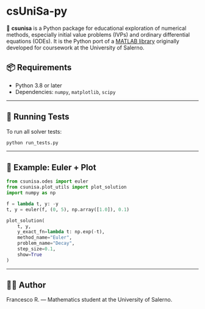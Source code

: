 # csUniSa-py

📘 **csunisa** is a Python package for educational exploration of numerical methods, especially initial value problems (IVPs) and ordinary differential equations (ODEs). It is the Python port of a [MATLAB library](https://github.com/rumix-cmf/csUniSa/tree/main) originally developed for coursework at the University of Salerno.


## 📦 Requirements

- Python 3.8 or later
- Dependencies: `numpy`, `matplotlib`, `scipy`

---

## 🧪 Running Tests

To run all solver tests:

```bash
python run_tests.py
```

---

## 📜 Example: Euler + Plot

```python
from csunisa.odes import euler
from csunisa.plot_utils import plot_solution
import numpy as np

f = lambda t, y: -y
t, y = euler(f, (0, 5), np.array([1.0]), 0.1)

plot_solution(
    t, y,
    y_exact_fn=lambda t: np.exp(-t),
    method_name="Euler",
    problem_name="Decay",
    step_size=0.1,
    show=True
)
```

---

## 🧑‍💻 Author

Francesco R. — Mathematics student at the University of Salerno.
